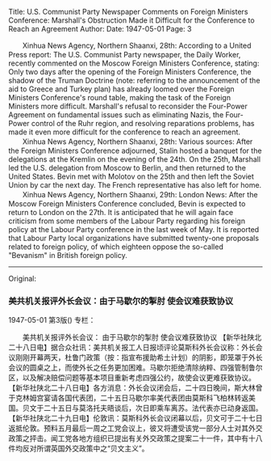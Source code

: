 Title: U.S. Communist Party Newspaper Comments on Foreign Ministers Conference: Marshall's Obstruction Made it Difficult for the Conference to Reach an Agreement
Author:
Date: 1947-05-01
Page: 3

　　Xinhua News Agency, Northern Shaanxi, 28th: According to a United Press report: The U.S. Communist Party newspaper, the Daily Worker, recently commented on the Moscow Foreign Ministers Conference, stating: Only two days after the opening of the Foreign Ministers Conference, the shadow of the Truman Doctrine (note: referring to the announcement of the aid to Greece and Turkey plan) has already loomed over the Foreign Ministers Conference's round table, making the task of the Foreign Ministers more difficult. Marshall's refusal to reconsider the Four-Power Agreement on fundamental issues such as eliminating Nazis, the Four-Power control of the Ruhr region, and resolving reparations problems, has made it even more difficult for the conference to reach an agreement.
　　Xinhua News Agency, Northern Shaanxi, 28th: Various sources: After the Foreign Ministers Conference adjourned, Stalin hosted a banquet for the delegations at the Kremlin on the evening of the 24th. On the 25th, Marshall led the U.S. delegation from Moscow to Berlin, and then returned to the United States. Bevin met with Molotov on the 25th and then left the Soviet Union by car the next day. The French representative has also left for home.
　　Xinhua News Agency, Northern Shaanxi, 29th: London News: After the Moscow Foreign Ministers Conference concluded, Bevin is expected to return to London on the 27th. It is anticipated that he will again face criticism from some members of the Labour Party regarding his foreign policy at the Labour Party conference in the last week of May. It is reported that Labour Party local organizations have submitted twenty-one proposals related to foreign policy, of which eighteen oppose the so-called "Bevanism" in British foreign policy.



<hr /> 

Original: 


### 美共机关报评外长会议：由于马歇尔的掣肘  使会议难获致协议

1947-05-01
第3版()
专栏：

　　美共机关报评外长会议：
    由于马歇尔的掣肘  使会议难获致协议
    【新华社陕北二十八日电】据合众社讯：美共机关报工人日报顷评论莫斯科外长会议称：外长会议刚刚开幕两天，杜鲁门政策（按：指宣布援助希土计划）的阴影，即笼罩于外长会议的圆桌之上，而使外长之任务更加困难。马歇尔拒绝清除纳粹、四强管制鲁尔区，以及解决赔偿问题等基本项目重新考虑四强公约，故使会议更难获致协议。
    【新华社陕北二十八日电】各方消息：外长会议闭会后，二十四日晚间，斯大林曾于克林姆宫宴请各国代表团，二十五日马歇尔率美代表团由莫斯科飞柏林转返美国。贝文于二十五日与莫洛托夫晤谈后，次日即乘车离苏。法代表亦已动身返国。
    【新华社陕北二十九日电】伦敦讯：莫斯科外长会议闭幕以后，贝文可于二十七日返抵伦敦。预料五月最后一周之工党会议上，彼又将遭受该党一部分人士对其外交政策之抨击。闻工党各地方组织已提出有关外交政策之提案二十一件，其中有十八件均反对所谓英国外交政策中之“贝文主义”。
